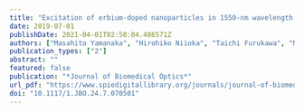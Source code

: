 ```yaml
---
title: "Excitation of erbium-doped nanoparticles in 1550-nm wavelength region for deep tissue imaging with reduced degradation of spatial resolution"
date: 2019-07-01
publishDate: 2021-04-01T02:50:04.486571Z
authors: ["Masahito Yamanaka", "Hirohiko Niioka", "Taichi Furukawa", "Norihiko Nishizawa"]
publication_types: ["2"]
abstract: ""
featured: false
publication: "*Journal of Biomedical Optics*"
url_pdf: "https://www.spiedigitallibrary.org/journals/journal-of-biomedical-optics/volume-24/issue-07/070501/Excitation-of-erbium-doped-nanoparticles-in-1550-nm-wavelength-region/10.1117/1.JBO.24.7.070501.full"
doi: "10.1117/1.JBO.24.7.070501"
---
```


